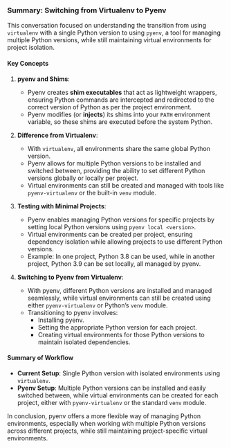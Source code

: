 ### Summary: Switching from Virtualenv to Pyenv

This conversation focused on understanding the transition from using `virtualenv` with a single Python version to using `pyenv`, a tool for managing multiple Python versions, while still maintaining virtual environments for project isolation.

#### Key Concepts

1. **pyenv and Shims**:
   - Pyenv creates **shim executables** that act as lightweight wrappers, ensuring Python commands are intercepted and redirected to the correct version of Python as per the project environment.
   - Pyenv modifies (or **injects**) its shims into your `PATH` environment variable, so these shims are executed before the system Python.

2. **Difference from Virtualenv**:
   - With `virtualenv`, all environments share the same global Python version.
   - Pyenv allows for multiple Python versions to be installed and switched between, providing the ability to set different Python versions globally or locally per project.
   - Virtual environments can still be created and managed with tools like `pyenv-virtualenv` or the built-in `venv` module.

3. **Testing with Minimal Projects**:
   - Pyenv enables managing Python versions for specific projects by setting local Python versions using `pyenv local <version>`.
   - Virtual environments can be created per project, ensuring dependency isolation while allowing projects to use different Python versions.
   - Example: In one project, Python 3.8 can be used, while in another project, Python 3.9 can be set locally, all managed by pyenv.

4. **Switching to Pyenv from Virtualenv**:
   - With pyenv, different Python versions are installed and managed seamlessly, while virtual environments can still be created using either `pyenv-virtualenv` or Python’s `venv` module.
   - Transitioning to pyenv involves:
     - Installing pyenv.
     - Setting the appropriate Python version for each project.
     - Creating virtual environments for those Python versions to maintain isolated dependencies.

#### Summary of Workflow

- **Current Setup**: Single Python version with isolated environments using `virtualenv`.
- **Pyenv Setup**: Multiple Python versions can be installed and easily switched between, while virtual environments can be created for each project, either with `pyenv-virtualenv` or the standard `venv` module.

In conclusion, pyenv offers a more flexible way of managing Python environments, especially when working with multiple Python versions across different projects, while still maintaining project-specific virtual environments.
